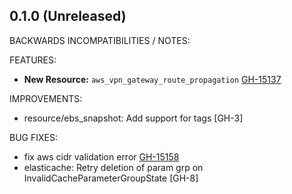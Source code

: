 ## 0.1.0 (Unreleased)

BACKWARDS INCOMPATIBILITIES / NOTES:

FEATURES:

* **New Resource:** `aws_vpn_gateway_route_propagation` [GH-15137](https://github.com/hashicorp/terraform/pull/15137)

IMPROVEMENTS:

* resource/ebs_snapshot: Add support for tags [GH-3]

BUG FIXES:

* fix aws cidr validation error [GH-15158](https://github.com/hashicorp/terraform/pull/15158)
* elasticache: Retry deletion of param grp on InvalidCacheParameterGroupState [GH-8]
